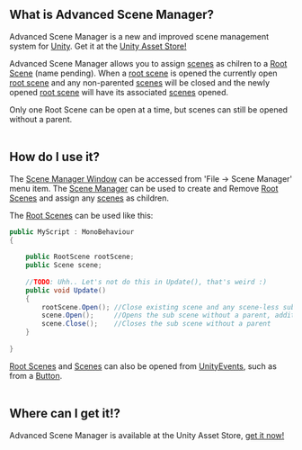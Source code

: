 ## What is Advanced Scene Manager?
Advanced Scene Manager is a new and improved scene management system for [Unity](https://unity.com/). Get it at the [Unity Asset Store!](https://assetstore.unity.com/)

Advanced Scene Manager allows you to assign [scenes](https://github.com/Zumwani/advanced-scene-manager/wiki/Scene) as chilren to a [Root Scene](https://github.com/Zumwani/advanced-scene-manager/wiki/Root-Scene) (name pending). 
When a [root scene](https://github.com/Zumwani/advanced-scene-manager/wiki/Root-Scene) is opened the currently open [root scene](https://github.com/Zumwani/advanced-scene-manager/wiki/Root-Scene) and any non-parented [scenes](https://github.com/Zumwani/advanced-scene-manager/wiki/Scene) will be closed and the newly opened [root scene](https://github.com/Zumwani/advanced-scene-manager/wiki/Root-Scene) will have its associated [scenes](https://github.com/Zumwani/advanced-scene-manager/wiki/Scene) opened.

Only one Root Scene can be open at a time, but scenes can still be opened without a parent.<br/><br/>
 
## How do I use it?
The [Scene Manager Window](https://github.com/Zumwani/advanced-scene-manager/wiki/Scene-Manager-Window) can be accessed from 'File -> Scene Manager' menu item. The [Scene Manager](https://github.com/Zumwani/advanced-scene-manager/wiki/Scene-Manager-Window) can be used to create and Remove [Root Scenes](https://github.com/Zumwani/advanced-scene-manager/wiki/Root-Scene) and assign any [scenes](https://github.com/Zumwani/advanced-scene-manager/wiki/Scene) as children.

The [Root Scenes](https://github.com/Zumwani/advanced-scene-manager/wiki/Root-Scene) can be used like this:
```C#
public MyScript : MonoBehaviour
{
    
    public RootScene rootScene;
    public Scene scene;
    
    //TODO: Uhh.. Let's not do this in Update(), that's weird :)
    public void Update()
    {        
        rootScene.Open(); //Close existing scene and any scene-less sub scenes
        scene.Open();     //Opens the sub scene without a parent, additive
        scene.Close();    //Closes the sub scene without a parent
    }
    
}
```
[Root Scenes](https://github.com/Zumwani/advanced-scene-manager/wiki/Root-Scene) and [Scenes](https://github.com/Zumwani/advanced-scene-manager/wiki/Scene) can also be opened from [UnityEvents](https://docs.unity3d.com/Manual/UnityEvents.html), such as from a [Button](https://docs.unity3d.com/Packages/com.unity.ugui@1.0/manual/script-Button.html).
<br/><br/>
## Where can I get it!?
Advanced Scene Manager is available at the Unity Asset Store, [get it now!](https://assetstore.unity.com/)<br/><br/>

